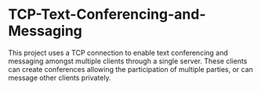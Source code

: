 # TCP-Text-Conferencing-and-Messaging
This project uses a TCP connection to enable text conferencing and messaging amongst multiple clients through a single server. These clients can create conferences allowing the participation of multiple parties, or can message other clients privately.
